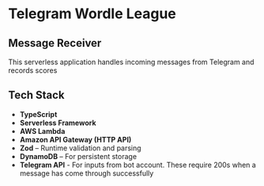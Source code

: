 # Telegram Wordle League
## Message Receiver
This serverless application handles incoming messages from Telegram and records scores 

## Tech Stack

- **TypeScript**
- **Serverless Framework**
- **AWS Lambda**
- **Amazon API Gateway (HTTP API)**
- **Zod** – Runtime validation and parsing
- **DynamoDB** – For persistent storage
- **Telegram API** - For inputs from bot account. These require 200s when a message has come through successfully 
